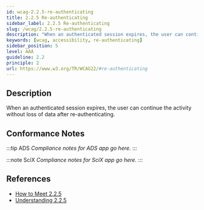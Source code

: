```yaml
---
id: wcag-2.2.5-re-authenticating
title: 2.2.5 Re-authenticating
sidebar_label: 2.2.5 Re-authenticating
slug: /wcag/2.2.5-re-authenticating
description: "When an authenticated session expires, the user can continue the activity without loss of data after re-authenticating."
keywords: [wcag, accessibility, re-authenticating]
sidebar_position: 5
level: AAA
guideline: 2.2
principle: 2
url: https://www.w3.org/TR/WCAG22/#re-authenticating
---
```


## Description

When an authenticated session expires, the user can continue the activity without loss of data after re-authenticating.

## Conformance Notes

:::tip ADS
_Compliance notes for ADS app go here._
:::

:::note SciX
_Compliance notes for SciX app go here._
:::

## References

- [How to Meet 2.2.5](https://www.w3.org/WAI/WCAG22/quickref/#re-authenticating)
- [Understanding 2.2.5](https://www.w3.org/WAI/WCAG22/Understanding/re-authenticating.html)


